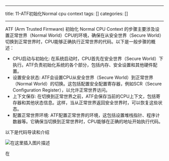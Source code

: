 
--- 
title:  11-ATF初始化Normal cpu context 
tags: []
categories: [] 

---
ATF (Arm Trusted Firmware) 初始化 Normal CPU Context 的步骤主要涉及设置正常世界（Normal World）CPU的环境，确保在从安全世界（Secure World）切换到正常世界时，CPU能够正确执行正常世界的代码。以下是一般步骤的概述：

 -  CPU启动与初始化: 在系统启动时，CPU首先在安全世界（Secure World）下执行。ATF负责初始化系统的各个部分，包括内存、安全设置和其他硬件配置。 
 -  设置安全状态: ATF会设置CPU从安全世界（Secure World）到正常世界（Normal World）的切换。这包括配置安全配置寄存器，例如SCR（Secure Configuration Register），以允许正常世界访问。 
 -  上下文保存: 在切换到正常世界之前，ATF会保存当前的CPU上下文，包括寄存器和其他状态信息。这样，当从正常世界返回安全世界时，可以恢复这些状态。 
 -  配置正常世界环境: ATF配置正常世界的环境，这包括设置堆栈指针、程序计数器等。它确保当切换到正常世界时，CPU能够在正确的地址开始执行代码。 

以下是代码导读和介绍

<img src="https://img-blog.csdnimg.cn/direct/a072cce4f6554c5c8c0230052e0722d7.png" alt="在这里插入图片描述">

在
